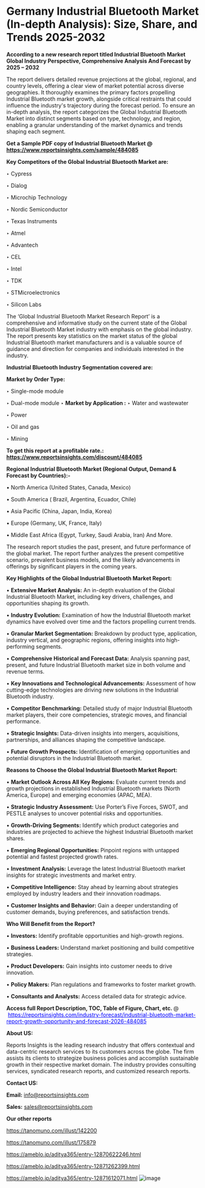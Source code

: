 # Germany Industrial Bluetooth Market (In-depth Analysis): Size, Share, and Trends 2025-2032

<strong>According to a new research report titled Industrial Bluetooth Market Global Industry Perspective, Comprehensive Analysis And Forecast by 2025 – 2032</strong>

The report delivers detailed revenue projections at the global, regional, and country levels, offering a clear view of market potential across diverse geographies. It thoroughly examines the primary factors propelling Industrial Bluetooth market growth, alongside critical restraints that could influence the industry's trajectory during the forecast period. To ensure an in-depth analysis, the report categorizes the Global Industrial Bluetooth Market into distinct segments based on type, technology, and region, enabling a granular understanding of the market dynamics and trends shaping each segment.

<strong>Get a Sample PDF copy of Industrial Bluetooth Market </strong><strong>@<a href=https://www.reportsinsights.com/sample/484085 style=color:#0000ff;> https://www.reportsinsights.com/sample/484085</a></strong></font>

<strong>Key Competitors of the Global Industrial Bluetooth Market are:</strong>

‣ Cypress

‣ Dialog

‣ Microchip Technology

‣ Nordic Semiconductor

‣ Texas Instruments

‣ Atmel

‣ Advantech

‣ CEL

‣ Intel

‣ TDK

‣ STMicroelectronics

‣ Silicon Labs

The ‘Global Industrial Bluetooth Market Research Report’ is a comprehensive and informative study on the current state of the Global Industrial Bluetooth Market industry with emphasis on the global industry. The report presents key statistics on the market status of the global Industrial Bluetooth market manufacturers and is a valuable source of guidance and direction for companies and individuals interested in the industry.

<strong>Industrial Bluetooth Industry Segmentation covered are:</strong>

<strong>Market by Order Type: </strong>

‣ Single-mode module

‣ Dual-mode module
‣ 
<strong>Market by Application :</strong>
‣ Water and wastewater

‣ Power

‣ Oil and gas

‣ Mining

<strong>To get this report at a profitable rate.: <a href=https://www.reportsinsights.com/discount/484085 style=color:#0000ff;>https://www.reportsinsights.com/discount/484085</a></strong></font>

<strong>Regional Industrial Bluetooth Market (Regional Output, Demand &amp; Forecast by Countries):-</strong>

• North America (United States, Canada, Mexico)

• South America ( Brazil, Argentina, Ecuador, Chile)

• Asia Pacific (China, Japan, India, Korea)

• Europe (Germany, UK, France, Italy)

• Middle East Africa (Egypt, Turkey, Saudi Arabia, Iran) And More.

The research report studies the past, present, and future performance of the global market. The report further analyzes the present competitive scenario, prevalent business models, and the likely advancements in offerings by significant players in the coming years.

<strong>Key Highlights of the Global Industrial Bluetooth Market Report:</strong>

• <strong>Extensive Market Analysis:</strong> An in-depth evaluation of the Global Industrial Bluetooth Market, including key drivers, challenges, and opportunities shaping its growth.

• <strong>Industry Evolution:</strong> Examination of how the Industrial Bluetooth market dynamics have evolved over time and the factors propelling current trends.

• <strong>Granular Market Segmentation:</strong> Breakdown by product type, application, industry vertical, and geographic regions, offering insights into high-performing segments.

• <strong>Comprehensive Historical and Forecast Data:</strong> Analysis spanning past, present, and future Industrial Bluetooth market size in both volume and revenue terms.

• <strong>Key Innovations and Technological Advancements:</strong> Assessment of how cutting-edge technologies are driving new solutions in the Industrial Bluetooth industry.

• <strong>Competitor Benchmarking:</strong> Detailed study of major Industrial Bluetooth market players, their core competencies, strategic moves, and financial performance.

• <strong>Strategic Insights:</strong> Data-driven insights into mergers, acquisitions, partnerships, and alliances shaping the competitive landscape.

• <strong>Future Growth Prospects:</strong> Identification of emerging opportunities and potential disruptors in the Industrial Bluetooth market.

<strong>Reasons to Choose the Global Industrial Bluetooth Market Report:</strong>

• <strong>Market Outlook Across All Key Regions:</strong> Evaluate current trends and growth projections in established Industrial Bluetooth markets (North America, Europe) and emerging economies (APAC, MEA).

• <strong>Strategic Industry Assessment:</strong> Use Porter’s Five Forces, SWOT, and PESTLE analyses to uncover potential risks and opportunities.

• <strong>Growth-Driving Segments:</strong> Identify which product categories and industries are projected to achieve the highest Industrial Bluetooth market shares.

• <strong>Emerging Regional Opportunities:</strong> Pinpoint regions with untapped potential and fastest projected growth rates.

• <strong>Investment Analysis:</strong> Leverage the latest Industrial Bluetooth market insights for strategic investments and market entry.

• <strong>Competitive Intelligence:</strong> Stay ahead by learning about strategies employed by industry leaders and their innovation roadmaps.

• <strong>Customer Insights and Behavior:</strong> Gain a deeper understanding of customer demands, buying preferences, and satisfaction trends.

<strong>Who Will Benefit from the Report?</strong>

• <strong>Investors:</strong> Identify profitable opportunities and high-growth regions.

• <strong>Business Leaders:</strong> Understand market positioning and build competitive strategies.

• <strong>Product Developers:</strong> Gain insights into customer needs to drive innovation.

• <strong>Policy Makers:</strong> Plan regulations and frameworks to foster market growth.

• <strong>Consultants and Analysts:</strong> Access detailed data for strategic advice.
</ul>
<strong>Access full Report Description, TOC, Table of Figure, Chart, etc. </strong>@  <a href=https://reportsinsights.com/industry-forecast/industrial-bluetooth-market-report-growth-opportunity-and-forecast-2026-484085 style=color:#0000ff;>https://reportsinsights.com/industry-forecast/industrial-bluetooth-market-report-growth-opportunity-and-forecast-2026-484085</a></font>

<strong><strong>About US</strong>:</strong>

Reports Insights is the leading research industry that offers contextual and data-centric research services to its customers across the globe. The firm assists its clients to strategize business policies and accomplish sustainable growth in their respective market domain. The industry provides consulting services, syndicated research reports, and customized research reports.

<strong>Contact US:</strong>

<p class=""""><b>Email:</b> <a href=mailto:info@reportsinsights.com>info@reportsinsights.com</a></p>
<p class=""""><b>Sales:</b> <a href=mailto:sales@reportsinsights.com>sales@reportsinsights.com</a></p>

<strong>Our other reports</strong>

<a href=https://tanomuno.com/illust/142200>https://tanomuno.com/illust/142200</a>

<a href=https://tanomuno.com/illust/175879>https://tanomuno.com/illust/175879</a>

<a href=https://ameblo.jp/aditya365/entry-12870622246.html>https://ameblo.jp/aditya365/entry-12870622246.html</a>

<a href=https://ameblo.jp/aditya365/entry-12871262399.html>https://ameblo.jp/aditya365/entry-12871262399.html</a>

<a href=https://ameblo.jp/aditya365/entry-12871612071.html>https://ameblo.jp/aditya365/entry-12871612071.html</a>
![image](https://github.com/user-attachments/assets/ffaff46a-ec80-41d0-b385-249a6006660d)
